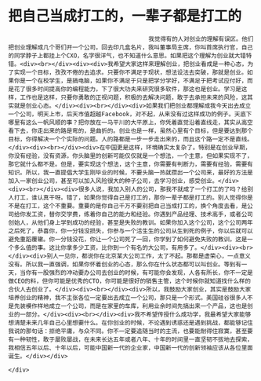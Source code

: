<div class="article-wrap">
                <h1 class="t-h1">
                                        把自己当成打工的，一辈子都是打工的</h1>
                

                                
                                
                                            我觉得有的人对创业的理解有误区。他们把创业理解成几个哥们开一个公司，回去印几盒名片，我叫董事局主席，你叫首席执行官，自己的同学脖子上都挂上个CXO，名字很洋气，也不知道什么意思。如果把这个理解为创业就大错特错。<div><br></div><div><div>我希望大家这样来理解创业，把创业看成是一种心态，为了实现一个目标，孜孜不倦的去追求。只要你不满足于现状，想法设法去突破，那就是创业。如果你是一个在校学生，是搞电脑，如果你不满足于只是把学分学好，不满足于把考试应付好，而是花了很多时间提高你的编程能力，下了很大功夫来研究很多软件，那这也是创业。学习是这样，工作也是这样，只要你勇敢的正视问题，积极的去解决问题，敢于去承担未来的风险，这其实就是创业心态。</div><div><br></div><div>如果我们把创业都理解成我今天出去成立一个公司，明天上市，后天市值超越Facebook，对不起，从来没有过这样成功的例子。天底下哪里有这么一帆风顺的事？把你放在一马平川的大平原上，你凭着直觉沿着直线走，其实从高空看下去，你走出来的路是弯的，是曲折的。创业也是一样，虽然心里有个目标，但是要达到那个目标，你得解决一个个实际的问题。人的路都是一步一步走出来的，而且这个路一定不是直线。</div><div><br></div><div>在中国更是这样，环境确实太复杂了。特别是在创业早期，你没有经验，没有资源，你头脑里的创新可能仅仅就是一个想法，一个主意，但如果实现不了，那它就什么都不是。但是，要实现这个想法，这个主意，你需要有判断力，需要有经验，需要有知识。所以，我一直提倡大学生刚毕业的时候，不要头脑一热就攒出一个公司来，最好的方法是加入一家创业公司，甚至可以加入风险很大的种子公司，去学习创业，感受创业。</div><div><br></div><div>很多人说，我加入别人的公司，那我不就成了一个打工的了吗？给别人打工，谁认真干呀。错了，如果你觉得自己是打工的，那你一辈子都是打工的。别人觉得你是不是在打工，这个不重要。重要的是你自己千万不要别把自己当成打工的，换个角度去看，是公司给你发工资，替你交学费，练着你自己的能力和经验。你遇到产品经理、技术高手，或者公司创始人，从他们身上学到成功的经验，甚至是失败的教训。如果你加入这个公司，这个公司两年之后死了，恭喜你，你一分钱没损失，你参与一个活生生的公司从生到死的例子，你以后就可以避免重蹈覆辙。你一分钱没花，你让一个公司死了一回，你学到了如何避免失败的教训，这是一个多么值的事。这比你拿多少工资，比你到一个有名的大公司，有用多了。</div><div><br></div><div>别人一见你，都说你在北京某大公司工作，太了不起。那都是虚荣心，一点意义没有。所以我一直强调，如果你怀着创业的心态，那么你在什么状态都可以叫创业。等到有一天，当你有一股强烈的冲动要办公司去创业的时候，有可能你会发现，人各有所长，你不一定是做CEO的料，但你可能是优秀的CTO，你可能是很好的销售主管，这个时候你就知道找什么样的合伙人去创业了。</div><div><br></div><div>所以，我鼓励大家创业，其实是鼓励大家培养创业的精神，我不主张各位一定要出去成立一个公司，那只是一个形式。美国硅谷很多人不是先装模作样地成立一个公司，而是在家里的车库，利用业余时间先搞出来一个产品，这也是创业的一部分。</div><div><br></div><div>我不希望传授什么成功学，我最希望大家能够想清楚未来几年自己心里想要什么。在你创业的时候，不论遇到诱惑还是遇到挑战，都能够记住我说的那句话：拒绝平庸，与众不同。你不一定要追随当时的主流，也要能耐得住寂寞，甚至要有一种韧性，敢于屡败屡战，在未来长达五年或者八年、十年的时间里一直坚韧不拔地去探索，我相信五年以后、十年以后，可能中国新一代的企业家，中国新一代的创新领袖应该从各位里面诞生。</div></div>                    
                                                                
    </div>
</div>

                                               
